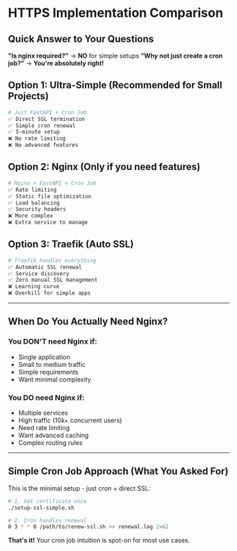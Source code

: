 # HTTPS Implementation Comparison

## Quick Answer to Your Questions

**"Is nginx required?"** → **NO** for simple setups
**"Why not just create a cron job?"** → **You're absolutely right!**

## Option 1: Ultra-Simple (Recommended for Small Projects)
```bash
# Just FastAPI + Cron Job
✅ Direct SSL termination
✅ Simple cron renewal  
✅ 5-minute setup
❌ No rate limiting
❌ No advanced features
```

## Option 2: Nginx (Only if you need features)
```bash
# Nginx + FastAPI + Cron Job
✅ Rate limiting
✅ Static file optimization
✅ Load balancing
✅ Security headers
❌ More complex
❌ Extra service to manage
```

## Option 3: Traefik (Auto SSL)
```bash
# Traefik handles everything
✅ Automatic SSL renewal
✅ Service discovery
✅ Zero manual SSL management
❌ Learning curve
❌ Overkill for simple apps
```

---

## When Do You Actually Need Nginx?

### You DON'T need Nginx if:
- Single application
- Small to medium traffic
- Simple requirements
- Want minimal complexity

### You DO need Nginx if:
- Multiple services
- High traffic (10k+ concurrent users)
- Need rate limiting
- Want advanced caching
- Complex routing rules

---

## Simple Cron Job Approach (What You Asked For)

This is the minimal setup - just cron + direct SSL:

```bash
# 1. Get certificate once
./setup-ssl-simple.sh

# 2. Cron handles renewal
0 3 * * 0 /path/to/renew-ssl.sh >> renewal.log 2>&1
```

**That's it!** Your cron job intuition is spot-on for most use cases.
